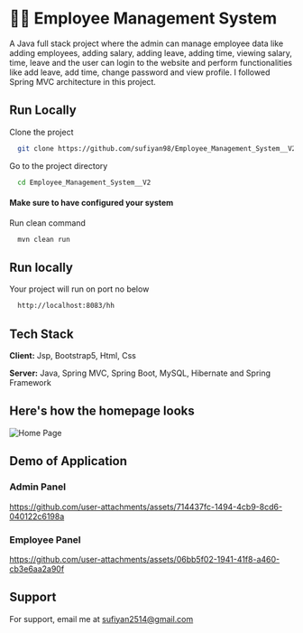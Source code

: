 
# 👨‍💻 Employee Management System

A Java full stack project where the admin can manage employee data like adding employees, adding salary, adding leave, adding time, viewing salary, time, leave and the user can login to the website and perform functionalities like add leave, add time, change password and view profile. I followed Spring MVC architecture in this project.


## Run Locally

Clone the project

```bash
  git clone https://github.com/sufiyan98/Employee_Management_System__V2.git
```

Go to the project directory

```bash
  cd Employee_Management_System__V2
```

#### Make sure to have configured your system

Run clean command

```bash
  mvn clean run
```


## Run locally
Your project will run on port no below

```bash
  http://localhost:8083/hh
```
    
## Tech Stack

**Client:** Jsp, Bootstrap5, Html, Css

**Server:** Java, Spring MVC, Spring Boot, MySQL, Hibernate and Spring Framework


## Here's how the homepage looks

![Home Page](https://github.com/user-attachments/assets/dacd9c8e-bbc4-4237-af53-a615987043d6)

## Demo of Application 
### Admin Panel

https://github.com/user-attachments/assets/714437fc-1494-4cb9-8cd6-040122c6198a


 ### Employee Panel

 

https://github.com/user-attachments/assets/06bb5f02-1941-41f8-a460-cb3e6aa2a90f



## Support

For support, email me at sufiyan2514@gmail.com
